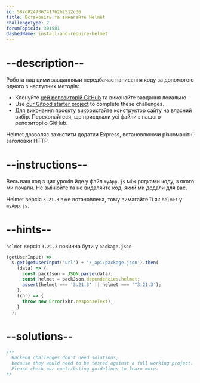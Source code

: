 ```yaml
---
id: 587d8247367417b2b2512c36
title: Встановіть та вимагайте Helmet
challengeType: 2
forumTopicId: 301581
dashedName: install-and-require-helmet
---
```


# --description--

Робота над цими завданнями передбачає написання коду за допомогою одного з наступних методів:

- Клонуйте <a href="https://github.com/freeCodeCamp/boilerplate-infosec/" target="_blank" rel="noopener noreferrer nofollow">цей репозиторій GitHub</a> та виконайте завдання локально.
- Use <a href="https://gitpod.io/?autostart=true#https://github.com/freeCodeCamp/boilerplate-infosec/" target="_blank" rel="noopener noreferrer nofollow">our Gitpod starter project</a> to complete these challenges.
- Для виконання проєкту використайте конструктор сайту на власний вибір. Переконайтеся, що приєднали усі файли з нашого репозиторію GitHub.

Helmet дозволяє захистити додатки Express, встановлюючи різноманітні заголовки HTTP.

# --instructions--

Весь ваш код з цих уроків йде у файл `myApp.js` між рядками коду, з якого ми почали. Не змінюйте та не видаляйте код, який ми додали для вас.

Helmet версія `3.21.3` вже встановлена, тому вимагайте її як `helmet` у `myApp.js`.

# --hints--

`helmet` версія `3.21.3` повинна бути у `package.json`

```js
(getUserInput) =>
  $.get(getUserInput('url') + '/_api/package.json').then(
    (data) => {
      const packJson = JSON.parse(data);
      const helmet = packJson.dependencies.helmet;
      assert(helmet === '3.21.3' || helmet === '^3.21.3');
    },
    (xhr) => {
      throw new Error(xhr.responseText);
    }
  );
```

# --solutions--

```js
/**
  Backend challenges don't need solutions, 
  because they would need to be tested against a full working project. 
  Please check our contributing guidelines to learn more.
*/
```
